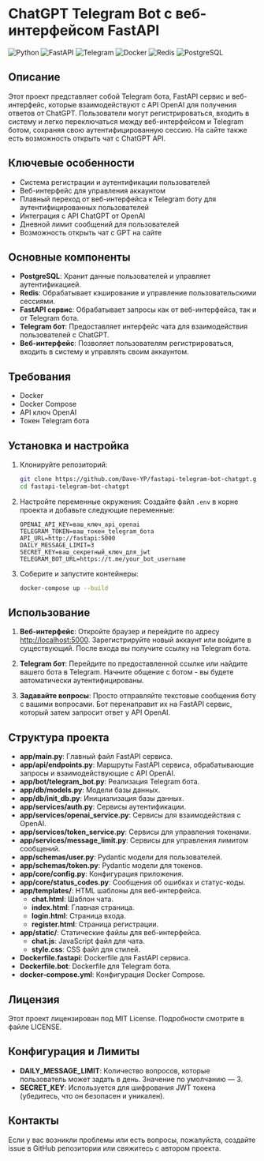 # ChatGPT Telegram Bot с веб-интерфейсом FastAPI

![Python](https://img.shields.io/badge/Python-3776AB?style=for-the-badge&logo=python&logoColor=white)
![FastAPI](https://img.shields.io/badge/FastAPI-009688?style=for-the-badge&logo=fastapi&logoColor=white)
![Telegram](https://img.shields.io/badge/Telegram-2CA5E0?style=for-the-badge&logo=telegram&logoColor=white)
![Docker](https://img.shields.io/badge/Docker-2496ED?style=for-the-badge&logo=docker&logoColor=white)
![Redis](https://img.shields.io/badge/Redis-DC382D?style=for-the-badge&logo=redis&logoColor=white)
![PostgreSQL](https://img.shields.io/badge/PostgreSQL-336791?style=for-the-badge&logo=postgresql&logoColor=white)

## Описание

Этот проект представляет собой Telegram бота, FastAPI сервис и веб-интерфейс, которые взаимодействуют с API OpenAI для получения ответов от ChatGPT. Пользователи могут регистрироваться, входить в систему и легко переключаться между веб-интерфейсом и Telegram ботом, сохраняя свою аутентифицированную сессию. На сайте также есть возможность открыть чат с ChatGPT API.

## Ключевые особенности

- Система регистрации и аутентификации пользователей
- Веб-интерфейс для управления аккаунтом
- Плавный переход от веб-интерфейса к Telegram боту для аутентифицированных пользователей
- Интеграция с API ChatGPT от OpenAI
- Дневной лимит сообщений для пользователей
- Возможность открыть чат с GPT на сайте

## Основные компоненты

- **PostgreSQL**: Хранит данные пользователей и управляет аутентификацией.
- **Redis**: Обрабатывает кэширование и управление пользовательскими сессиями.
- **FastAPI сервис**: Обрабатывает запросы как от веб-интерфейса, так и от Telegram бота.
- **Telegram бот**: Предоставляет интерфейс чата для взаимодействия пользователей с ChatGPT.
- **Веб-интерфейс**: Позволяет пользователям регистрироваться, входить в систему и управлять своим аккаунтом.

## Требования

- Docker
- Docker Compose
- API ключ OpenAI
- Токен Telegram бота

## Установка и настройка

1. Клонируйте репозиторий:

   ```bash
   git clone https://github.com/Dave-YP/fastapi-telegram-bot-chatgpt.git
   cd fastapi-telegram-bot-chatgpt
    ```

2. Настройте переменные окружения:
    Создайте файл `.env` в корне проекта и добавьте следующие переменные:

    ```env
    OPENAI_API_KEY=ваш_ключ_api_openai
    TELEGRAM_TOKEN=ваш_токен_telegram_бота
    API_URL=http://fastapi:5000
    DAILY_MESSAGE_LIMIT=3
    SECRET_KEY=ваш_секретный_ключ_для_jwt
    TELEGRAM_BOT_URL=https://t.me/your_bot_username
    ```

3. Соберите и запустите контейнеры:

    ```bash
    docker-compose up --build
    ```

## Использование

1. **Веб-интерфейс**:
    Откройте браузер и перейдите по адресу <http://localhost:5000>.
    Зарегистрируйте новый аккаунт или войдите в существующий.
    После входа вы получите ссылку на Telegram бота.

2. **Telegram бот**:
    Перейдите по предоставленной ссылке или найдите вашего бота в Telegram.
    Начните общение с ботом - вы будете автоматически аутентифицированы.

3. **Задавайте вопросы**:
    Просто отправляйте текстовые сообщения боту с вашими вопросами.
    Бот перенаправит их на FastAPI сервис, который затем запросит ответ у API OpenAI.

## Структура проекта

- **app/main.py**: Главный файл FastAPI сервиса.
- **app/api/endpoints.py**: Маршруты FastAPI сервиса, обрабатывающие запросы и взаимодействующие с API OpenAI.
- **app/bot/telegram_bot.py**: Реализация Telegram бота.
- **app/db/models.py**: Модели базы данных.
- **app/db/init_db.py**: Инициализация базы данных.
- **app/services/auth.py**: Сервисы аутентификации.
- **app/services/openai_service.py**: Сервисы для взаимодействия с OpenAI.
- **app/services/token_service.py**: Сервисы для управления токенами.
- **app/services/message_limit.py**: Сервисы для управления лимитом сообщений.
- **app/schemas/user.py**: Pydantic модели для пользователей.
- **app/schemas/token.py**: Pydantic модели для токенов.
- **app/core/config.py**: Конфигурация приложения.
- **app/core/status_codes.py**: Сообщения об ошибках и статус-коды.
- **app/templates/**: HTML шаблоны для веб-интерфейса.
    - **chat.html**: Шаблон чата.
    - **index.html**: Главная страница.
    - **login.html**: Страница входа.
    - **register.html**: Страница регистрации.
- **app/static/**: Статические файлы для веб-интерфейса.
    - **chat.js**: JavaScript файл для чата.
    - **style.css**: CSS файл для стилей.
- **Dockerfile.fastapi**: Dockerfile для FastAPI сервиса.
- **Dockerfile.bot**: Dockerfile для Telegram бота.
- **docker-compose.yml**: Конфигурация Docker Compose.

## Лицензия

Этот проект лицензирован под MIT License. Подробности смотрите в файле LICENSE.

## Конфигурация и Лимиты

- **DAILY_MESSAGE_LIMIT**: Количество вопросов, которые пользователь может задать в день. Значение по умолчанию — 3.
- **SECRET_KEY**: Используется для шифрования JWT токена (убедитесь, что он безопасен и уникален).

## Контакты

Если у вас возникли проблемы или есть вопросы, пожалуйста, создайте issue в GitHub репозитории или свяжитесь с автором проекта.
